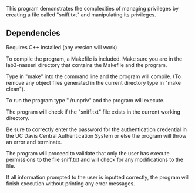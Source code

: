 This program demonstrates the complexities of managing privileges by creating
a file called "sniff.txt" and manipulating its privileges. 

Dependencies
------------
Requires C++ installed (any version will work)

To compile the program, a Makefile is included.
Make sure you are in the lab3-nasseri directory that contains the Makefile and the program.

Type in "make" into the command line and the program will compile.
(To remove any object files generated in the current directory type in "make clean").

To run the program type "./runpriv" and the program will execute.

The program will check if the "sniff.txt" file exists in the current working directory.

Be sure to correctly enter the password for the authentication credential
in the UC Davis Central Authentication System or else the program will
throw an error and terminate.

The program will proceed to validate that only the user has execute permissions to the file
sniff.txt and will check for any modifications to the file.

If all information prompted to the user is inputted correctly, the program
will finish execution without printing any error messages.
